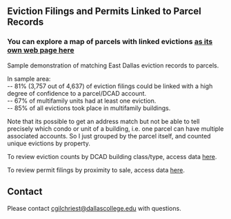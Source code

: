 ## Eviction Filings and Permits Linked to Parcel Records

### You can explore a map of parcels with linked evictions [as its own web page here](https://cgilchriest-dcccd.github.io/eviction-parcel-matching/)

Sample demonstration of matching East Dallas eviction records to parcels. 

In sample area:  
-- 81% (3,757 out of 4,637) of eviction filings could be linked with a high degree of confidence to a parcel/DCAD account.  
-- 67% of multifamily units had at least one eviction.  
-- 85% of all evictions took place in multifamily buildings.  

Note that its possible to get an address match but not be able to tell precisely which condo or unit of a building, i.e. one parcel can have multiple associated accounts. So I just grouped by the parcel itself, and counted unique evictions by property.

To review eviction counts by DCAD building class/type, access data [here](https://dcccd-my.sharepoint.com/:x:/g/personal/cmg0003_dcccd_edu/EX5GPizqpN5Gnxeyrh_DJPkBBs_6cnh3Lx-6ERBaSK8Ldw?CID=7E184526-5BA2-4BB2-AF4E-0BFAB555448E).

To review permit filings by proximity to sale, access data [here](https://dcccd-my.sharepoint.com/:x:/g/personal/cmg0003_dcccd_edu/EXpB8fXSillLntmI_KRk7w0B-WCLN1hRscXuIihlvgsMyQ?e=xlT7Lz&CID=2E16EC52-B7EA-457B-84AD-B227CD2EE2A3).

## Contact
Please contact cgilchriest@dallascollege.edu with questions. 



